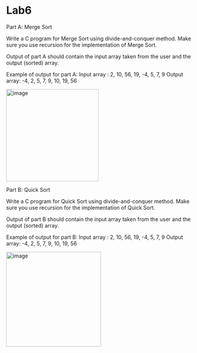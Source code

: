 # Lab6
Part A: Merge Sort

Write a C program for Merge Sort using divide-and-conquer method. Make sure you use recursion for the implementation of Merge Sort. 

Output of part A should contain the input array taken from the user and the output (sorted) array.

Example of output for part A:
Input array : 2, 10, 56, 19, -4, 5, 7, 9
Output array: -4, 2, 5, 7, 9, 10, 19, 56

<img width="247" alt="image" src="https://github.com/aaalea7/Lab6/assets/35973992/59e8171c-c88a-48d2-8b8a-b33a3e391adb">


Part B: Quick Sort

Write a C program for Quick Sort using divide-and-conquer method. Make sure you use recursion for the implementation of Quick Sort. 

Output of part B should contain the input array taken from the user and the output (sorted) array.

Example of output for part B:
Input array : 2, 10, 56, 19, -4, 5, 7, 9
Output array: -4, 2, 5, 7, 9, 10, 19, 56

<img width="254" alt="image" src="https://github.com/aaalea7/Lab6/assets/35973992/94669499-f454-487e-b24c-8bed592d421d">

